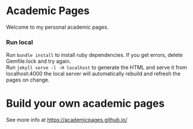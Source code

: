 # Academic Pages

Welcome to my personal academic pages.

### Run local 
Run `bundle install` to install ruby dependencies. If you get errors, delete Gemfile.lock and try again.<br>
Run `jekyll serve -l -H localhost` to generate the HTML and serve it from localhost:4000 the local server will automatically rebuild and refresh the pages on change.

# Build your own academic pages

See more info at https://academicpages.github.io/



